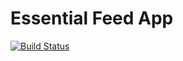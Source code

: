 # Essential Feed App

[![Build Status](https://travis-ci.com/sami79031/EssentialFeed.svg?branch=master)](https://travis-ci.com/sami79031/EssentialFeed)
